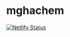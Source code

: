 # mghachem
[![Netlify Status](https://api.netlify.com/api/v1/badges/2fe0c9bb-e9c9-4155-a7b5-2ea20f011cb7/deploy-status)](https://app.netlify.com/sites/mghachem/deploys)
